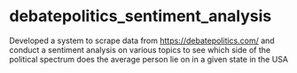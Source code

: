 # debatepolitics_sentiment_analysis
Developed a system to scrape data from https://debatepolitics.com/ and conduct a sentiment analysis on various topics to see which side of the political spectrum does the average person lie on in a given state in the USA
